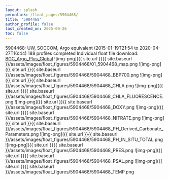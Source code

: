 ```yaml
---
layout: splash
permalink: /float_pages/5904468/
title: "5904468"
author_profile: false
last_created_on: 2025-09-26
toc: false
---
```

 
5904468: UW, SOCCOM, Argo equivalent (2015-01-19T21:54 to 2020-04-27T16:44)
188 profiles completed
Individual float file download: [BGC_Argo_Plus_Global](https://ftp.soest.hawaii.edu/bgc_argo_plus/Individual_Floats/outliers_removed/5904468_Sprof_processed.nc)
![img-png]({{ site.url }}{{ site.baseurl }}/assets/images/float_figures/5904468/01_5904468_map.png
![img-png]({{ site.url }}{{ site.baseurl }}/assets/images/float_figures/5904468/5904468_BBP700.png
![img-png]({{ site.url }}{{ site.baseurl }}/assets/images/float_figures/5904468/5904468_CHLA.png
![img-png]({{ site.url }}{{ site.baseurl }}/assets/images/float_figures/5904468/5904468_CHLA_FLUORESCENCE.png
![img-png]({{ site.url }}{{ site.baseurl }}/assets/images/float_figures/5904468/5904468_DOXY.png
![img-png]({{ site.url }}{{ site.baseurl }}/assets/images/float_figures/5904468/5904468_NITRATE.png
![img-png]({{ site.url }}{{ site.baseurl }}/assets/images/float_figures/5904468/5904468_PH_Derived_Carbonate_Parameters.png
![img-png]({{ site.url }}{{ site.baseurl }}/assets/images/float_figures/5904468/5904468_PH_IN_SITU_TOTAL.png
![img-png]({{ site.url }}{{ site.baseurl }}/assets/images/float_figures/5904468/5904468_PRES.png
![img-png]({{ site.url }}{{ site.baseurl }}/assets/images/float_figures/5904468/5904468_PSAL.png
![img-png]({{ site.url }}{{ site.baseurl }}/assets/images/float_figures/5904468/5904468_TEMP.png
